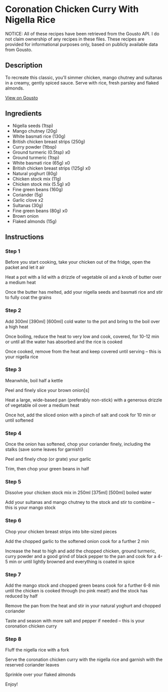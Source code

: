 # Coronation Chicken Curry With Nigella Rice

NOTICE: All of these recipes have been retrieved from the Gousto API. I do not claim ownership of any recipes in these files. These recipes are provided for informational purposes only, based on publicly available data from Gousto.

## Description

To recreate this classic, you'll simmer chicken, mango chutney and sultanas in a creamy, gently spiced sauce. Serve with rice, fresh parsley and flaked almonds. 

[View on Gousto](https://www.gousto.co.uk/recipes/cookbook/coronation-chicken-curry-with-nigella-rice)

## Ingredients

- Nigella seeds (1tsp)
- Mango chutney (20g)
- White basmati rice (130g)
- British chicken breast strips (250g)
- Curry powder (1tbsp)
- Ground turmeric (0.5tsp) x0
- Ground turmeric (1tsp)
- White basmati rice (65g) x0
- British chicken breast strips (125g) x0
- Natural yoghurt (80g)
- Chicken stock mix (11g)
- Chicken stock mix (5.5g) x0
- Fine green beans (160g)
- Coriander (5g)
- Garlic clove x2
- Sultanas (30g)
- Fine green beans (80g) x0
- Brown onion
- Flaked almonds (15g)

## Instructions


### Step 1

Before you start cooking, take your chicken out of the fridge, open the packet and let it air

Heat a pot with a lid with a drizzle of vegetable oil and a knob of butter over a medium heat

Once the butter has melted, add your nigella seeds and basmati rice and stir to fully coat the grains


### Step 2

Add 300ml <span class="text-purple">[390ml]</span> <span class="text-danger">[600ml]</span> cold water to the pot and bring to the boil over a high heat

Once boiling, reduce the heat to very low and cook, covered, for 10-12 min or until all the water has absorbed and the rice is cooked

Once cooked, remove from the heat and keep covered until serving – this is your nigella rice


### Step 3

Meanwhile, boil half a kettle

Peel and finely slice your brown onion[s]

Heat a large, wide-based pan (preferably non-stick) with a generous drizzle of vegetable oil over a medium heat

Once hot, add the sliced onion with a pinch of salt and cook for 10 min or until softened


### Step 4

Once the onion has softened, chop your coriander finely, including the stalks (save some leaves for garnish!)

Peel and finely chop (or grate) your garlic

Trim, then chop your green beans in half


### Step 5

Dissolve your chicken stock mix in 250ml <span class="text-purple">[375ml]</span> <span class="text-danger">[500ml] </span>boiled water

Add your sultanas and mango chutney to the stock and stir to combine – this is your mango stock


### Step 6

Chop your chicken breast strips into bite-sized pieces

Add the chopped garlic to the softened onion cook for a further 2 min

Increase the heat to high and add the chopped chicken, ground turmeric, curry powder and a good grind of black pepper to the pan and cook for a 4-5 min or until lightly browned and everything is coated in spice


### Step 7

Add the mango stock and chopped green beans cook for a further 6-8 min until the chicken is cooked through (no pink meat!) and the stock has reduced by half

Remove the pan from the heat and stir in your natural yoghurt and chopped coriander

Taste and season with more salt and pepper if needed – this is your coronation chicken curry

### Step 8

Fluff the nigella rice with a fork

Serve the coronation chicken curry with the nigella rice and garnish with the reserved coriander leaves

Sprinkle over your flaked almonds

Enjoy!

